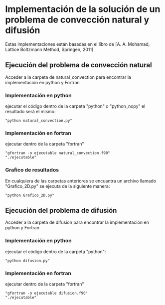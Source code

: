 # Implementación de la solución de un problema de convección natural y difusión

Estas implementaciones están basadas en el líbro de [A. A. Mohamad, Lattice Boltzmann Method, Springen, 2011]


## Ejecución del problema de convección natural
Acceder a la carpeta de natural_convection para encontrar la implementación en python y Fortran

### Implementación en python
ejecutar el código dentro de la carpeta "python" o "python_nopy" el resultado será el mismo:

    "python natural_convection.py"


### Implementación en fortran
ejecutar dentro de la carpeta "fortran"

    "gfortran -o ejecutable natural_convection.f90"
    "./ejecutable"

### Grafico de resultados
En cualquiera de las carpetas anteriores se encuantra un archivo llamado "Grafico_2D.py" se ejecuta de la siguiente manera:

    "python Grafico_2D.py"


## Ejecución del problema de difusión
Acceder a la carpeta de difusion para encontrar la implementación en python y Fortran

### Implementación en python
ejecutar el código dentro de la carpeta "python":

    "python difusion.py"


### Implementación en fortran
ejecutar dentro de la carpeta "fortran"

    "gfortran -o ejecutable difusion.f90"
    "./ejecutable"
